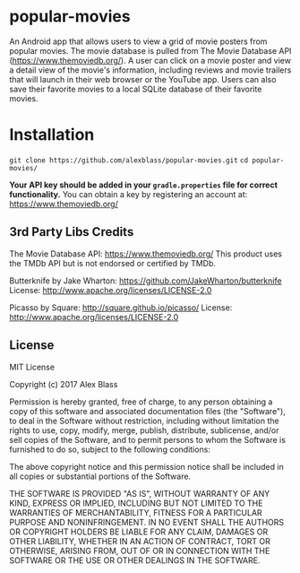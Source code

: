 # popular-movies

An Android app that allows users to view a grid of movie posters from popular movies.  The
movie database is pulled from The Movie Database API (https://www.themoviedb.org/).
A user can click on a movie poster and view a detail view of the movie's information, including
reviews and movie trailers that will launch in their web browser or the YouTube app. Users can also
save their favorite movies to a local SQLite database of their favorite movies.

# Installation

`git clone https://github.com/alexblass/popular-movies.git`
`cd popular-movies/`

**Your API key should be added in your `gradle.properties` file for correct functionality.**
You can obtain a key by registering an account at: https://www.themoviedb.org/

## 3rd Party Libs Credits

The Movie Database API: https://www.themoviedb.org/
This product uses the TMDb API but is not endorsed or certified by TMDb.

Butterknife by Jake Wharton: https://github.com/JakeWharton/butterknife
License: http://www.apache.org/licenses/LICENSE-2.0

Picasso by Square: http://square.github.io/picasso/
License: http://www.apache.org/licenses/LICENSE-2.0

## License

MIT License

Copyright (c) 2017 Alex Blass

Permission is hereby granted, free of charge, to any person obtaining a copy
of this software and associated documentation files (the "Software"), to deal
in the Software without restriction, including without limitation the rights
to use, copy, modify, merge, publish, distribute, sublicense, and/or sell
copies of the Software, and to permit persons to whom the Software is
furnished to do so, subject to the following conditions:

The above copyright notice and this permission notice shall be included in all
copies or substantial portions of the Software.

THE SOFTWARE IS PROVIDED "AS IS", WITHOUT WARRANTY OF ANY KIND, EXPRESS OR
IMPLIED, INCLUDING BUT NOT LIMITED TO THE WARRANTIES OF MERCHANTABILITY,
FITNESS FOR A PARTICULAR PURPOSE AND NONINFRINGEMENT. IN NO EVENT SHALL THE
AUTHORS OR COPYRIGHT HOLDERS BE LIABLE FOR ANY CLAIM, DAMAGES OR OTHER
LIABILITY, WHETHER IN AN ACTION OF CONTRACT, TORT OR OTHERWISE, ARISING FROM,
OUT OF OR IN CONNECTION WITH THE SOFTWARE OR THE USE OR OTHER DEALINGS IN THE
SOFTWARE.